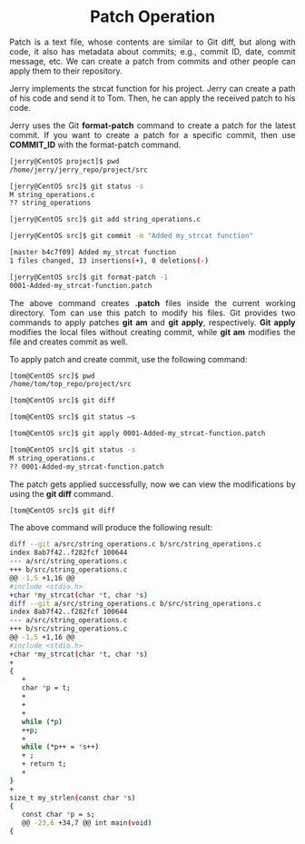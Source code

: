 <div align="justify">

# <div align="center">Patch Operation</div>

Patch is a text file, whose contents are similar to Git diff, but along with code, it also has metadata about commits; e.g., commit ID, date, commit message, etc. We can create a patch from commits and other people can apply them to their repository.

Jerry implements the strcat function for his project. Jerry can create a path of his code and send it to Tom. Then, he can apply the received patch to his code.

Jerry uses the Git __format-patch__ command to create a patch for the latest commit. If you want to create a patch for a specific commit, then use __COMMIT_ID__ with the format-patch command.

```bash
[jerry@CentOS project]$ pwd
/home/jerry/jerry_repo/project/src

[jerry@CentOS src]$ git status -s
M string_operations.c
?? string_operations

[jerry@CentOS src]$ git add string_operations.c

[jerry@CentOS src]$ git commit -m "Added my_strcat function"

[master b4c7f09] Added my_strcat function
1 files changed, 13 insertions(+), 0 deletions(-)

[jerry@CentOS src]$ git format-patch -1
0001-Added-my_strcat-function.patch
```

The above command creates __.patch__ files inside the current working directory. Tom can use this patch to modify his files. Git provides two commands to apply patches __git am__ and __git apply__, respectively. __Git apply__ modifies the local files without creating commit, while __git am__ modifies the file and creates commit as well.

To apply patch and create commit, use the following command:

```bash
[tom@CentOS src]$ pwd
/home/tom/top_repo/project/src

[tom@CentOS src]$ git diff

[tom@CentOS src]$ git status –s

[tom@CentOS src]$ git apply 0001-Added-my_strcat-function.patch

[tom@CentOS src]$ git status -s
M string_operations.c
?? 0001-Added-my_strcat-function.patch
```

The patch gets applied successfully, now we can view the modifications by using the __git diff__ command.

```bash
[tom@CentOS src]$ git diff
```

The above command will produce the following result:

```bash
diff --git a/src/string_operations.c b/src/string_operations.c
index 8ab7f42..f282fcf 100644
--- a/src/string_operations.c
+++ b/src/string_operations.c
@@ -1,5 +1,16 @@
#include <stdio.h>
+char *my_strcat(char *t, char *s)
diff --git a/src/string_operations.c b/src/string_operations.c
index 8ab7f42..f282fcf 100644
--- a/src/string_operations.c
+++ b/src/string_operations.c
@@ -1,5 +1,16 @@
#include <stdio.h>
+char *my_strcat(char *t, char *s)
+
{
   +
   char *p = t;
   +
   +
   +
   while (*p)
   ++p;
   +
   while (*p++ = *s++)
   + ;
   + return t;
   +
}
+
size_t my_strlen(const char *s)
{
   const char *p = s;
   @@ -23,6 +34,7 @@ int main(void)
{
```

</div>
